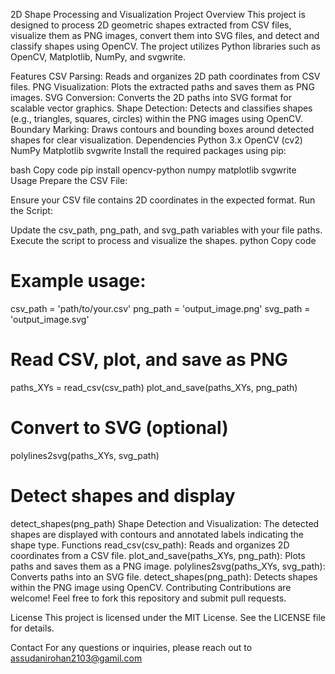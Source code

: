 2D Shape Processing and Visualization Project
Overview
This project is designed to process 2D geometric shapes extracted from CSV files, visualize them as PNG images, convert them into SVG files, and detect and classify shapes using OpenCV. The project utilizes Python libraries such as OpenCV, Matplotlib, NumPy, and svgwrite.

Features
CSV Parsing: Reads and organizes 2D path coordinates from CSV files.
PNG Visualization: Plots the extracted paths and saves them as PNG images.
SVG Conversion: Converts the 2D paths into SVG format for scalable vector graphics.
Shape Detection: Detects and classifies shapes (e.g., triangles, squares, circles) within the PNG images using OpenCV.
Boundary Marking: Draws contours and bounding boxes around detected shapes for clear visualization.
Dependencies
Python 3.x
OpenCV (cv2)
NumPy
Matplotlib
svgwrite
Install the required packages using pip:

bash
Copy code
pip install opencv-python numpy matplotlib svgwrite
Usage
Prepare the CSV File:

Ensure your CSV file contains 2D coordinates in the expected format.
Run the Script:

Update the csv_path, png_path, and svg_path variables with your file paths.
Execute the script to process and visualize the shapes.
python
Copy code
# Example usage:
csv_path = 'path/to/your.csv'
png_path = 'output_image.png'
svg_path = 'output_image.svg'

# Read CSV, plot, and save as PNG
paths_XYs = read_csv(csv_path)
plot_and_save(paths_XYs, png_path)

# Convert to SVG (optional)
polylines2svg(paths_XYs, svg_path)

# Detect shapes and display
detect_shapes(png_path)
Shape Detection and Visualization:
The detected shapes are displayed with contours and annotated labels indicating the shape type.
Functions
read_csv(csv_path): Reads and organizes 2D coordinates from a CSV file.
plot_and_save(paths_XYs, png_path): Plots paths and saves them as a PNG image.
polylines2svg(paths_XYs, svg_path): Converts paths into an SVG file.
detect_shapes(png_path): Detects shapes within the PNG image using OpenCV.
Contributing
Contributions are welcome! Feel free to fork this repository and submit pull requests.

License
This project is licensed under the MIT License. See the LICENSE file for details.

Contact
For any questions or inquiries, please reach out to assudanirohan2103@gamil.com
